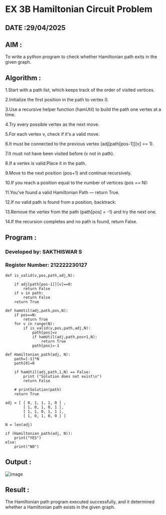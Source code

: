 # EX 3B Hamiltonian Circuit Problem

## DATE :29/04/2025

## AIM :

To write a python program to check whether Hamiltonian path exits in the given graph.

## Algorithm :

1.Start with a path list, which keeps track of the order of visited vertices.

2.Initialize the first position in the path to vertex 0.

3.Use a recursive helper function (hamUtil) to build the path one vertex at a time.

4.Try every possible vertex as the next move.

5.For each vertex v, check if it's a valid move.

6.It must be connected to the previous vertex (adj[path[pos-1]][v] == 1).

7.It must not have been visited before (v not in path).

8.If a vertex is valid:Place it in the path.

9.Move to the next position (pos+1) and continue recursively.

10.If you reach a position equal to the number of vertices (pos == N):

11.You’ve found a valid Hamiltonian Path — return True.

12.If no valid path is found from a position, backtrack:

13.Remove the vertex from the path (path[pos] = -1) and try the next one.

14.If the recursion completes and no path is found, return False.

## Program :

### Developed by: SAKTHISWAR S
### Register Number: 212222230127

```
def is_valid(v,pos,path,adj,N):
    
    if adj[path[pos-1]][v]==0:
        return False
    if v in path:
        return False
    return True
    
def hamUtil(adj,path,pos,N):
    if pos==N:
        return True
    for v in range(N):
        if is_valid(v,pos,path,adj,N):
            path[pos]=v
            if hamUtil(adj,path,pos+1,N):
                return True
            path[pos]=-1
            
def Hamiltonian_path(adj, N):
    path=[-1]*N
    path[0]=0

    if hamUtil(adj,path,1,N) == False:
        print ("Solution does not exist\n")
        return False

    # printSolution(path)
    return True
    
adj = [ [ 0, 1, 1, 1, 0 ] ,
        [ 1, 0, 1, 0, 1 ],
        [ 1, 1, 0, 1, 1 ],
        [ 1, 0, 1, 0, 0 ] ]
 
N = len(adj)
 
if (Hamiltonian_path(adj, N)):
    print("YES")
else:
    print("NO")
```

## Output :

![image](https://github.com/user-attachments/assets/d0fd1dfb-a52f-4d59-8595-a98c3a3cf8c8)


## Result :

The Hamiltonian path program executed successfully, and it determined whether a Hamiltonian path exists in the given graph.
